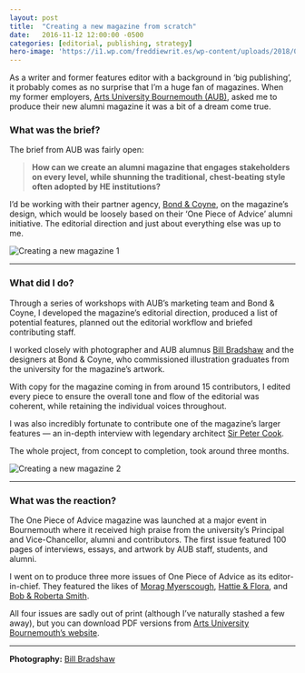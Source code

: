 ```yaml
---
layout: post
title:  "Creating a new magazine from scratch"
date:   2016-11-12 12:00:00 -0500
categories: [editorial, publishing, strategy]
hero-image: 'https://i1.wp.com/freddiewrit.es/wp-content/uploads/2018/02/OPOA_2.jpg?w=1500&ssl=1'
---
```

As a writer and former features editor with a background in ‘big publishing’, it probably comes as no surprise that I’m a huge fan of magazines. When my former employers, [Arts University Bournemouth (AUB)](https://aub.ac.uk/), asked me to produce their new alumni magazine it was a bit of a dream come true.

### What was the brief?

The brief from AUB was fairly open:

> **How can we create an alumni magazine that engages stakeholders on every level, while shunning the traditional, chest-beating style often adopted by HE institutions?**

I’d be working with their partner agency, [Bond & Coyne](https://bondandcoyne.co.uk/), on the magazine’s design, which would be loosely based on their ‘One Piece of Advice’ alumni initiative. The editorial direction and just about everything else was up to me.

![Creating a new magazine 1](https://i0.wp.com/freddiewrit.es/wp-content/uploads/2016/04/OPOA_4.jpg?w=1120&ssl=1 'Creating a new magazine')

---------------

### What did I do?

Through a series of workshops with AUB’s marketing team and Bond & Coyne, I developed the magazine’s editorial direction, produced a list of potential features, planned out the editorial workflow and briefed contributing staff.

I worked closely with photographer and AUB alumnus [Bill Bradshaw](https://www.billbradshaw.co.uk/) and the designers at Bond & Coyne, who commissioned illustration graduates from the university for the magazine’s artwork.

With copy for the magazine coming in from around 15 contributors, I edited every piece to ensure the overall tone and flow of the editorial was coherent, while retaining the individual voices throughout.

I was also incredibly fortunate to contribute one of the magazine’s larger features — an in-depth interview with legendary architect [Sir Peter Cook](http://www.crab-studio.com/peter-cook.html).

The whole project, from concept to completion, took around three months.

![Creating a new magazine 2](https://i0.wp.com/freddiewrit.es/wp-content/uploads/2016/04/OPOA_3.jpg?w=1120&ssl=1 'Creating a new magazine')

---------------

### What was the reaction?

The One Piece of Advice magazine was launched at a major event in Bournemouth where it received high praise from the university’s Principal and Vice-Chancellor, alumni and contributors. The first issue featured 100 pages of interviews, essays, and artwork by AUB staff, students, and alumni.

I went on to produce three more issues of One Piece of Advice as its editor-in-chief. They featured the likes of [Morag Myerscough](http://www.studiomyerscough.com/), [Hattie & Flora](http://hattieandflora.co.uk/), and [Bob & Roberta Smith](http://bobandrobertasmith.co.uk/).

All four issues are sadly out of print (although I’ve naturally stashed a few away), but you can download PDF versions from [Arts University Bournemouth’s website](https://aub.ac.uk/alumni/piece-advice/).

---------------

**Photography:** [Bill Bradshaw](https://www.billbradshaw.co.uk/)